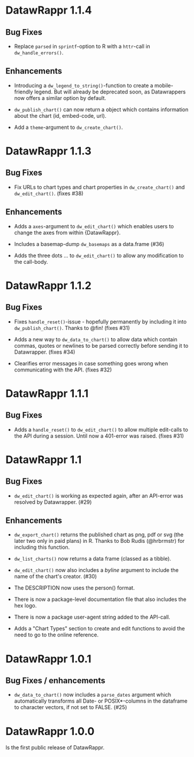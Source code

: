 # DatawRappr 1.1.4

## Bug Fixes

* Replace `parsed` in `sprintf`-option to R with a `httr`-call in `dw_handle_errors()`.

## Enhancements

* Introducing a `dw_legend_to_string()`-function to create a mobile-friendly legend. But will already be deprecated soon, as Datawrappers now offers a similar option by default.

* `dw_publish_chart()` can now return a object which contains information about the chart (id, embed-code, url).

* Add a `theme`-argument to `dw_create_chart()`.

# DatawRappr 1.1.3

## Bug Fixes

* Fix URLs to chart types and chart properties in `dw_create_chart()` and `dw_edit_chart()`. (fixes #38)

## Enhancements

* Adds a `axes`-argument to `dw_edit_chart()` which enables users to change the axes from within {DatawRappr}.

* Includes a basemap-dump `dw_basemaps` as a data.frame (#36)

* Adds the three dots ... to `dw_edit_chart()` to allow any modification to the call-body.

# DatawRappr 1.1.2

## Bug Fixes

* Fixes `handle_reset()`-issue - hopefully permanently by including it into `dw_publish_chart()`. Thanks to @fin! (fixes #31)

* Adds a new way to `dw_data_to_chart()` to allow data which contain commas, quotes or newlines to be parsed correctly before sending it to Datawrapper. (fixes #34)

* Clearifies error messages in case something goes wrong when communicating with the API. (fixes #32)

# DatawRappr 1.1.1

## Bug Fixes

* Adds a `handle_reset()` to `dw_edit_chart()` to allow multiple edit-calls to the API during a session. Until now a 401-error was raised. (fixes #31)

# DatawRappr 1.1

## Bug Fixes

* `dw_edit_chart()` is working as expected again, after an API-error was resolved by Datawrapper. (#29)

## Enhancements

* `dw_export_chart()` returns the published chart as png, pdf or svg (the later two only in paid plans) in R. Thanks to Bob Rudis (@hrbrmstr) for including this function.

* `dw_list_charts()` now returns a data frame (classed as a tibble).

* `dw_edit_chart()` now also includes a _byline_ argument to include the name of the chart's creator. (#30)

* The DESCRIPTION now uses the person() format.

* There is now a package-level documentation file that also includes the hex logo.

* There is now a package user-agent string added to the API-call.

* Adds a "Chart Types" section to create and edit functions to avoid the need to go to the online reference.

# DatawRappr 1.0.1

## Bug Fixes / enhancements

* `dw_data_to_chart()` now includes a `parse_dates` argument which automatically transforms all Date- or POSIX*-columns in the dataframe to character vectors, if not set to FALSE. (#25)

# DatawRappr 1.0.0

Is the first public release of DatawRappr.
